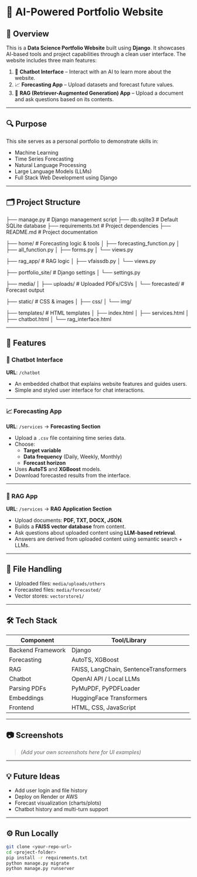 # 🧠 AI-Powered Portfolio Website

## 📌 Overview

This is a **Data Science Portfolio Website** built using **Django**. It showcases AI-based tools and project capabilities through a clean user interface. The website includes three main features:

1. 🤖 **Chatbot Interface** – Interact with an AI to learn more about the website.
2. 📈 **Forecasting App** – Upload datasets and forecast future values.
3. 📄 **RAG (Retriever-Augmented Generation) App** – Upload a document and ask questions based on its contents.

---

## 🔍 Purpose

This site serves as a personal portfolio to demonstrate skills in:

- Machine Learning
- Time Series Forecasting
- Natural Language Processing
- Large Language Models (LLMs)
- Full Stack Web Development using Django

---

## 🗂️ Project Structure

├── manage.py # Django management script ├── db.sqlite3 # Default SQLite database ├── requirements.txt # Project dependencies ├── README.md # Project documentation

├── home/ # Forecasting logic & tools │ ├── forecasting_function.py │ ├── all_function.py │ ├── forms.py │ └── views.py

├── rag_app/ # RAG logic │ ├── vfaissdb.py │ └── views.py

├── portfolio_site/ # Django settings │ └── settings.py

├── media/ │ ├── uploads/ # Uploaded PDFs/CSVs │ └── forecasted/ # Forecast output

├── static/ # CSS & images │ ├── css/ │ └── img/

├── templates/ # HTML templates │ ├── index.html │ ├── services.html │ ├── chatbot.html │ └── rag_interface.html




---

## 🚀 Features

### 🤖 Chatbot Interface

**URL**: `/chatbot`

- An embedded chatbot that explains website features and guides users.
- Simple and styled user interface for chat interactions.

---

### 📈 Forecasting App

**URL**: `/services` → **Forecasting Section**

- Upload a `.csv` file containing time series data.
- Choose:
  - **Target variable**
  - **Data frequency** (Daily, Weekly, Monthly)
  - **Forecast horizon**
- Uses **AutoTS** and **XGBoost** models.
- Download forecasted results from the interface.

---

### 📄 RAG App

**URL**: `/services` → **RAG Application Section**

- Upload documents: **PDF, TXT, DOCX, JSON**.
- Builds a **FAISS vector database** from content.
- Ask questions about uploaded content using **LLM-based retrieval**.
- Answers are derived from uploaded content using semantic search + LLMs.

---

## 📁 File Handling

- Uploaded files: `media/uploads/others`
- Forecasted files: `media/forecasted/`
- Vector stores: `vectorstore1/`

---

## 🛠️ Tech Stack

| Component           | Tool/Library                             |
|--------------------|-------------------------------------------|
| Backend Framework  | Django                                    |
| Forecasting        | AutoTS, XGBoost                           |
| RAG                | FAISS, LangChain, SentenceTransformers    |
| Chatbot            | OpenAI API / Local LLMs                   |
| Parsing PDFs       | PyMuPDF, PyPDFLoader                      |
| Embeddings         | HuggingFace Transformers                  |
| Frontend           | HTML, CSS, JavaScript                     |

---

## 📷 Screenshots

> _(Add your own screenshots here for UI examples)_

---

## 💡 Future Ideas

- Add user login and file history
- Deploy on Render or AWS
- Forecast visualization (charts/plots)
- Chatbot history and multi-turn support

---

## ⚙️ Run Locally

```bash
git clone <your-repo-url>
cd <project-folder>
pip install -r requirements.txt
python manage.py migrate
python manage.py runserver

